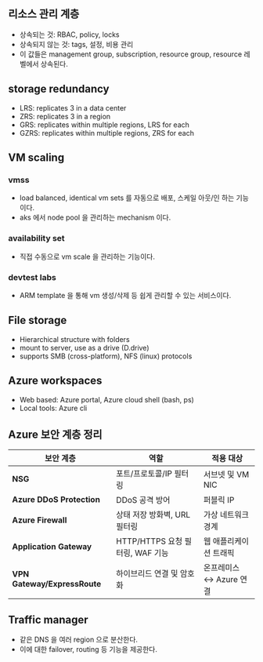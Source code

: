 ## 리소스 관리 계층
- 상속되는 것: RBAC, policy, locks
- 상속되지 않는 것: tags, 설정, 비용 관리
- 이 값들은 management group, subscription, resource group, resource 레벨에서 상속된다.

## storage redundancy
- LRS: replicates 3 in a data center
- ZRS: replicates 3 in a region
- GRS: replicates within multiple regions, LRS for each
- GZRS: replicates within multiple regions, ZRS for each

## VM scaling
### vmss
- load balanced, identical vm sets 를 자동으로 배포, 스케일 아웃/인 하는 기능이다.
- aks 에서 node pool 을 관리하는 mechanism 이다.

### availability set
- 직접 수동으로 vm scale 을 관리하는 기능이다.

### devtest labs
- ARM template 을 통해 vm 생성/삭제 등 쉽게 관리할 수 있는 서비스이다.

## File storage
- Hierarchical structure with folders
- mount to server, use as a drive (D.drive)
- supports SMB (cross-platform), NFS (linux) protocols

## Azure workspaces
- Web based: Azure portal, Azure cloud shell (bash, ps)
- Local tools: Azure cli

## Azure 보안 계층 정리

| **보안 계층**              | **역할**                          | **적용 대상**               |
|----------------------------|-----------------------------------|------------------------------|
| **NSG**                   | 포트/프로토콜/IP 필터링           | 서브넷 및 VM NIC            |
| **Azure DDoS Protection** | DDoS 공격 방어                   | 퍼블릭 IP                  |
| **Azure Firewall**        | 상태 저장 방화벽, URL 필터링      | 가상 네트워크 경계           |
| **Application Gateway**   | HTTP/HTTPS 요청 필터링, WAF 기능 | 웹 애플리케이션 트래픽      |
| **VPN Gateway/ExpressRoute** | 하이브리드 연결 및 암호화      | 온프레미스 ↔ Azure 연결     |

## Traffic manager
- 같은 DNS 을 여러 region 으로 분산한다.
- 이에 대한 failover, routing 등 기능을 제공한다.

